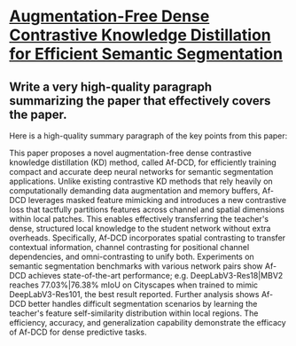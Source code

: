 # [Augmentation-Free Dense Contrastive Knowledge Distillation for Efficient   Semantic Segmentation](https://arxiv.org/abs/2312.04168)

## Write a very high-quality paragraph summarizing the paper that effectively covers the paper.

 Here is a high-quality summary paragraph of the key points from this paper:

This paper proposes a novel augmentation-free dense contrastive knowledge distillation (KD) method, called Af-DCD, for efficiently training compact and accurate deep neural networks for semantic segmentation applications. Unlike existing contrastive KD methods that rely heavily on computationally demanding data augmentation and memory buffers, Af-DCD leverages masked feature mimicking and introduces a new contrastive loss that tactfully partitions features across channel and spatial dimensions within local patches. This enables effectively transferring the teacher's dense, structured local knowledge to the student network without extra overheads. Specifically, Af-DCD incorporates spatial contrasting to transfer contextual information, channel contrasting for positional channel dependencies, and omni-contrasting to unify both. Experiments on semantic segmentation benchmarks with various network pairs show Af-DCD achieves state-of-the-art performance; e.g. DeepLabV3-Res18|MBV2 reaches 77.03\%|76.38\% mIoU on Cityscapes when trained to mimic DeepLabV3-Res101, the best result reported. Further analysis shows Af-DCD better handles difficult segmentation scenarios by learning the teacher's feature self-similarity distribution within local regions. The efficiency, accuracy, and generalization capability demonstrate the efficacy of Af-DCD for dense predictive tasks.
